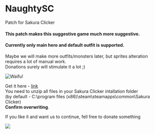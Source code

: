 # NaughtySC
Patch for Sakura Clicker

#### This patch makes this suggestive game much more suggestive.
#### Currently only main hero and default outfit is supported.

Maybe we will make more outfits/monsters later, but sprites alteration requires a lot of manual work.  
Donations surely will stimulate it a lot ;)


![Waifu!](https://cdn.pbrd.co/images/2s0kfxtO.png)

Get it here - [link](google.com)  
You need to unzip all files in your Sakura Clicker intallation folder  
(by default - C:\program files (x86)\steam\steamapps\common\Sakura Clicker)  
__Confirm overwriting__. 
  
  
If you like it and want us to continue, fell free to donate something  
  
 <a href="https://www.paypal.com/cgi-bin/webscr?cmd=_s-xclick&hosted_button_id=QHAHDAUCKEG86"> 
 <img src="https://www.paypalobjects.com/en_US/i/btn/btn_donateCC_LG_global.gif"> 
 </a> 
